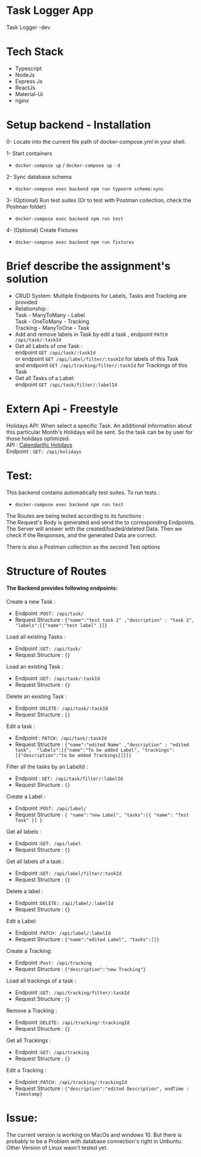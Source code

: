 # Task Logger App
Task Logger -dev
# Tech Stack
- Typescript
- NodeJs
- Express Js
- ReactJs
- Material-Ui
- nginx

# Setup backend - Installation
0- Locate into the current file path of docker-compose.yml in your shell.

1- Start containers

- `docker-compose up` / `docker-compose up -d`

2- Sync database schema

- `docker-compose exec backend npm run typeorm schema:sync`

3- (Optional) Run test suites (Or to test with Postman collection, check the Postman folder)

- `docker-compose exec backend npm run test`

4- (Optional) Create Fixtures

- `docker-compose exec backend npm run fixtures`
# Brief describe the assignment's solution
- CRUD System: Multiple Endpoints for Labels, Tasks and Tracking are provided
- Relationship :   
Task - ManyToMany - Label  
Task - OneToMany - Tracking  
Tracking - ManyToOne - Task    
- Add and remove labels in Task by edit a task ,   endpoint `PATCH /api/task/:taskId`
- Get all Labels of one Task :     
 endpoint `GET /api/task/:taskId`  
 or endpoint `GET /api/label/filter/:taskId` for labels of this Task  
 and endpoint `GET /api/tracking/filter/:taskId` for Trackings of this Task    
- Get all Tasks of a Label:    
 endpoint `GET /api/task/filter/:labelId`    
# Extern Api - Freestyle
Holidays API:
When select a specific Task. An additional Information about this particular Month's Holidays will be sent.
So the task can be by user for those holidays optimized.  
API : [Calendarific Holidays](https://calendarific.com/api-documentation)  
Endpoint : `GET: /api/holidays`
# Test:

This backend contains automatically test suites. To run tests : 

- `docker-compose exec backend npm run test`  

The Routes are being tested according to its functions :  
The Request's Body is generated and send the to corresponding
Endpoints. The Server will answer with the created/loaded/deleted Data. Then we check if the Responses, and the generated Data are correct. 

There is also a Postman collection as the second Test options

# Structure of Routes
#### The Backend provides following endpoints:  

Create a new Task :
- Endpoint :`POST: /api/task/`  
- Request Structure : `{"name":"test task 2" ,"description" : "task 2", "labels":[{"name":"test label"
                            }]}`   
                            
Load all existing Tasks :  
- Endpoint :`GET: /api/task/`  
- Request Structure : `{}`  

Load an existing Task :  
- Endpoint :`GET: /api/task/:taskId`  
- Request Structure : `{}`

Delete an existing Task :  
- Endpoint :`DELETE: /api/task/:taskId`  
- Request Structure : `{}`

Edit a task : 
- Endpoint : `PATCH: /api/task/:taskId`
- Request Structure : `{"name":"edited Name" ,"description" : "edited task", 
                        "labels":[{"name":"To be added Label",
                        "trackings":[{"description":"to be added Trackings}]}]}`  

Filter all the tasks by an LabelId :
- Endpoint : `GET: /api/task/filter/:labelId`
- Request Structure : `{}`

Create a Label :   
- Endpoint :`POST: /api/label/`  
- Request Structure : `{
                           "name":"new Label",
                           "tasks":[{
                               "name": "Test Task"
                           }]
                       }`

Get all labels :
- Endpoint :`GET: /api/label`  
- Request Structure : `{}`

Get all labels of a task :
- Endpoint :`GET: /api/label/filter/:taskId`  
- Request Structure : `{}`

Delete a label :
- Endpoint :`DELETE: /api/label/:labelId`  
- Request Structure : `{}`  

Edit a Label:
- Endpoint :`PATCH: /api/label/:labelId`  
- Request Structure : `{"name":"edited Label",
                        "tasks":[]}`
                        
Create a Tracking:
- Endpoint :`Post: /api/tracking`  
- Request Structure : `{"description":"new Tracking"}`

Load all trackings of a task : 
- Endpoint :`GET: /api/tracking/filter/:taskId`  
- Request Structure : `{}`

Remove a Tracking :
- Endpoint :`DELETE: /api/tracking/:trackingId`  
- Request Structure : `{}` 

Get all Trackings :
- Endpoint :`GET: /api/tracking`  
- Request Structure : `{}`  

Edit a Tracking :
- Endpoint :`PATCH: /api/tracking/:trackingId`  
- Request Structure : `{"description":"edited Description",
                        endTime : Timestamp}` 
# Issue:
The current version is working on MacOs and windows 10. But there is probably to be a Problem with database connection's right in Unbuntu.
Other Version of Linux wasn't tested yet.
                          